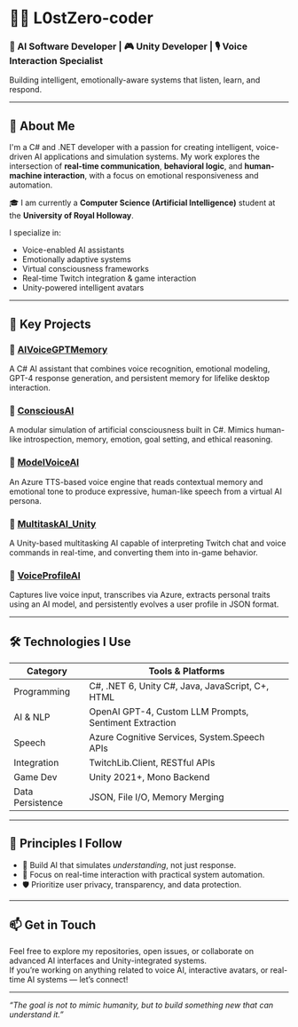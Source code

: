 # 👨‍💻 L0stZero-coder

### 🧠 AI Software Developer | 🎮 Unity Developer | 🎙️ Voice Interaction Specialist  
Building intelligent, emotionally-aware systems that listen, learn, and respond.

---

## 🧩 About Me

I'm a C# and .NET developer with a passion for creating intelligent, voice-driven AI applications and simulation systems. My work explores the intersection of **real-time communication**, **behavioral logic**, and **human-machine interaction**, with a focus on emotional responsiveness and automation.

🎓 I am currently a **Computer Science (Artificial Intelligence)** student at the **University of Royal Holloway**.

I specialize in:
- Voice-enabled AI assistants
- Emotionally adaptive systems
- Virtual consciousness frameworks
- Real-time Twitch integration & game interaction
- Unity-powered intelligent avatars

---

## 🚀 Key Projects

### 🔹 [AIVoiceGPTMemory](https://github.com/L0stZero-coder/AIVoiceGPTMemory)
A C# AI assistant that combines voice recognition, emotional modeling, GPT-4 response generation, and persistent memory for lifelike desktop interaction.

### 🔹 [ConsciousAI](https://github.com/L0stZero-coder/ConsciousAI)
A modular simulation of artificial consciousness built in C#. Mimics human-like introspection, memory, emotion, goal setting, and ethical reasoning.

### 🔹 [ModelVoiceAI](https://github.com/L0stZero-coder/ModelVoiceAI)
An Azure TTS-based voice engine that reads contextual memory and emotional tone to produce expressive, human-like speech from a virtual AI persona.

### 🔹 [MultitaskAI_Unity](https://github.com/L0stZero-coder/MultitaskAI_Unity)
A Unity-based multitasking AI capable of interpreting Twitch chat and voice commands in real-time, and converting them into in-game behavior.

### 🔹 [VoiceProfileAI](https://github.com/L0stZero-coder/VoiceProfileAI)
Captures live voice input, transcribes via Azure, extracts personal traits using an AI model, and persistently evolves a user profile in JSON format.

---

## 🛠️ Technologies I Use

| Category         | Tools & Platforms                                      |
|------------------|--------------------------------------------------------|
| Programming      | C#, .NET 6, Unity C#, Java, JavaScript, C+, HTML       |
| AI & NLP         | OpenAI GPT-4, Custom LLM Prompts, Sentiment Extraction |
| Speech           | Azure Cognitive Services, System.Speech APIs           |
| Integration      | TwitchLib.Client, RESTful APIs                         |
| Game Dev         | Unity 2021+, Mono Backend                              |
| Data Persistence | JSON, File I/O, Memory Merging                         |

---

## 🔐 Principles I Follow

- 🧠 Build AI that simulates *understanding*, not just response.
- 🎯 Focus on real-time interaction with practical system automation.
- 🛡️ Prioritize user privacy, transparency, and data protection.

---

## 📫 Get in Touch

Feel free to explore my repositories, open issues, or collaborate on advanced AI interfaces and Unity-integrated systems.  
If you’re working on anything related to voice AI, interactive avatars, or real-time AI systems — let’s connect!

---

_“The goal is not to mimic humanity, but to build something new that can understand it.”_
